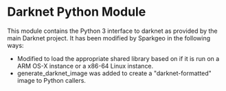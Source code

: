# Darknet Python Module

This module contains the Python 3 interface to darknet as provided by the main Darknet project.  It has been modified by Sparkgeo in the following ways:

* Modified to load the appropriate shared library based on if it is run on a ARM OS-X instance or a x86-64 Linux instance.
* generate_darknet_image was added to create a "darknet-formatted" image to Python callers.